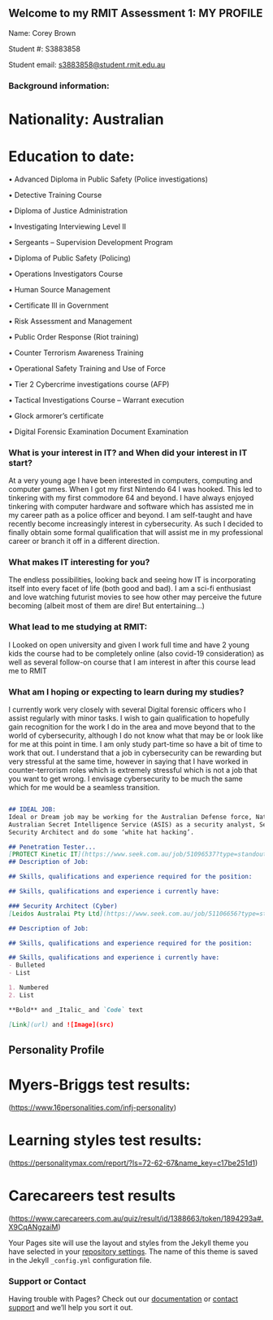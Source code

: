 ## Welcome to my RMIT Assessment 1: MY PROFILE

Name: Corey Brown

Student #: S3883858

Student email: s3883858@student.rmit.edu.au

### Background information:

# Nationality: Australian

# Education to date:

•	Advanced Diploma in Public Safety (Police investigations)

•	Detective Training Course 

•	Diploma of Justice Administration

•	Investigating Interviewing Level II

•	Sergeants – Supervision Development Program

•	Diploma of Public Safety (Policing)

•	Operations Investigators Course

•	Human Source Management 

•	Certificate III in Government  

•	Risk Assessment and Management

•	Public Order Response (Riot training)

•	Counter Terrorism Awareness Training 

•	Operational Safety Training and Use of Force

•	Tier 2 Cybercrime investigations course (AFP)

•	Tactical Investigations Course – Warrant execution

•	Glock armorer’s certificate 

•	Digital Forensic Examination Document Examination


### What is your interest in IT? and When did your interest in IT start?
At a very young age I have been interested in computers, computing and computer games. When I got my first Nintendo 64 I was hooked. This led to tinkering with my first commodore 64 and beyond. I have always enjoyed tinkering with computer hardware and software which has assisted me in my career path as a police officer and beyond. I am self-taught and have recently become increasingly interest in cybersecurity. As such I decided to finally obtain some formal qualification that will assist me in my professional career or branch it off in a different direction.

### What makes IT interesting for you?
The endless possibilities, looking back and seeing how IT is incorporating itself into every facet of life (both good and bad).
I am a sci-fi enthusiast and love watching futurist movies to see how other may perceive the future becoming (albeit most of them are dire! But entertaining…)

### What lead to me studying at RMIT:
I Looked on open university and given I work full time and have 2 young kids the course had to be completely online (also covid-19 consideration) as well as several follow-on course that I am interest in after this course lead me to RMIT 

### What am I hoping or expecting to learn during my studies?
I currently work very closely with several Digital forensic officers who I assist regularly with minor tasks. I wish to gain qualification to hopefully gain recognition for the work I do in the area and move beyond that to the world of cybersecurity, although I do not know what that may be or look like for me at this point in time. I am only study part-time so have a bit of time to work that out.
I understand that a job in cybersecurity can be rewarding but very stressful at the same time, however in saying that I have worked in counter-terrorism roles which is extremely stressful which is not a job that you want to get wrong. I envisage cybersecurity to be much the same which for me would be a seamless transition.

```markdown

## IDEAL JOB:
Ideal or Dream job may be working for the Australian Defense force, National Security Agency, 
Australian Secret Intelligence Service (ASIS) as a security analyst, Security Engineer or 
Security Architect and do some ‘white hat hacking’.

## Penetration Tester...
[PROTECT Kinetic IT](https://www.seek.com.au/job/51096537?type=standout#searchRequestToken=0c22c28c-b892-4733-816e-ee16abe266dc)
## Description of Job:

## Skills, qualifications and experience required for the position:

## Skills, qualifications and experience i currently have: 

### Security Architect (Cyber)
[Leidos Australai Pty Ltd](https://www.seek.com.au/job/51106656?type=standout#searchRequestToken=0c22c28c-b892-4733-816e-ee16abe266dc)

## Description of Job:

## Skills, qualifications and experience required for the position:

## Skills, qualifications and experience i currently have: 
- Bulleted
- List

1. Numbered
2. List

**Bold** and _Italic_ and `Code` text

[Link](url) and ![Image](src)
```


## Personality Profile

# Myers-Briggs test results:
(https://www.16personalities.com/infj-personality) 

# Learning styles test results:
(https://personalitymax.com/report/?ls=72-62-67&name_key=c17be251d1) 
 
 # Carecareers test results
 (https://www.carecareers.com.au/quiz/result/id/1388663/token/1894293a#.X9CqANgzaiM)
 
 

Your Pages site will use the layout and styles from the Jekyll theme you have selected in your [repository settings](https://github.com/s3883858/Assessment-1-My-Profile---C-Brown/settings). The name of this theme is saved in the Jekyll `_config.yml` configuration file.

### Support or Contact

Having trouble with Pages? Check out our [documentation](https://docs.github.com/categories/github-pages-basics/) or [contact support](https://github.com/contact) and we’ll help you sort it out.
